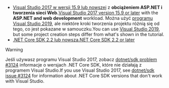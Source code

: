 * <span data-ttu-id="1e0e1-101">[Visual Studio 2017 w wersji 15.9 lub nowszej](https://visualstudio.microsoft.com/downloads/) z **obciążeniem ASP.NET i tworzenia sieci Web.**</span><span class="sxs-lookup"><span data-stu-id="1e0e1-101">[Visual Studio 2017 version 15.9 or later](https://visualstudio.microsoft.com/downloads/) with the **ASP.NET and web development** workload.</span></span> <span data-ttu-id="1e0e1-102">Można użyć [programu Visual Studio 2019](https://visualstudio.microsoft.com/downloads/?utm_medium=microsoft&utm_source=docs.microsoft.com&utm_campaign=inline+link&utm_content=download+vs2019), ale niektóre kroki tworzenia projektu różnią się od tego, co jest pokazane w samouczku.</span><span class="sxs-lookup"><span data-stu-id="1e0e1-102">You can use [Visual Studio 2019](https://visualstudio.microsoft.com/downloads/?utm_medium=microsoft&utm_source=docs.microsoft.com&utm_campaign=inline+link&utm_content=download+vs2019), but some project creation steps differ from what's shown in the tutorial.</span></span>
* [<span data-ttu-id="1e0e1-103">.NET Core SDK 2.2 lub nowsza</span><span class="sxs-lookup"><span data-stu-id="1e0e1-103">.NET Core SDK 2.2 or later</span></span>](https://dotnet.microsoft.com/download/dotnet-core)

> [!WARNING]
> <span data-ttu-id="1e0e1-104">Jeśli używasz programu Visual Studio 2017, zobacz [dotnet/sdk problem #3124](https://github.com/dotnet/sdk/issues/3124) informacje o wersjach .NET Core SDK, które nie działają z programem Visual Studio.</span><span class="sxs-lookup"><span data-stu-id="1e0e1-104">If you use Visual Studio 2017, see [dotnet/sdk issue #3124](https://github.com/dotnet/sdk/issues/3124) for information about .NET Core SDK versions that don't work with Visual Studio.</span></span>
